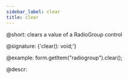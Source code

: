 ```yaml
---
sidebar_label: clear
title: clear
---          
```


@short: clears a value of a RadioGroup control

@signature: {'clear(): void;'}

@example:
form.getItem("radiogroup").clear();

@descr:
